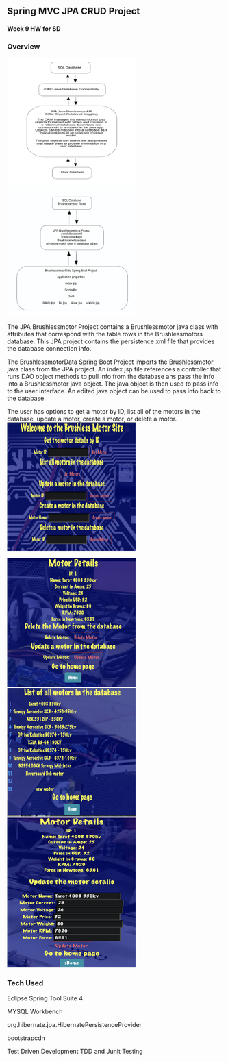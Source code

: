 ## Spring MVC JPA CRUD Project

#### Week 9 HW for SD

### Overview

<img src="https://github.com/sgmerwin/JPACRUDProject/blob/master/JPA_img.jpg" width="300" height="300">

<img src="https://github.com/sgmerwin/JPACRUDProject/blob/master/project2_img.jpg" width="300" height="300">

The JPA Brushlessmotor Project contains a Brushlessmotor java class with attributes that correspond with the table rows in the Brushlessmotors database. This JPA project contains the persistence xml file that provides the database connection info. 

The BrushlessmotorData Spring Boot Project imports the Brushlessmotor java class from the JPA project. An index jsp file references a controller that runs DAO object methods to pull info from the database ans pass the info into a Brushlessmotor java object. The java object is then used to pass info to the user interface. An edited java object can be used to pass info back to the database. 

The user has options to get a motor by ID, list all of the motors in the database, update a motor, create a motor, or delete a motor. 
<br>
<img src="https://github.com/sgmerwin/JPACRUDProject/blob/master/index.jpg" width="300" height="300">

<img src="https://github.com/sgmerwin/JPACRUDProject/blob/master/show.jpg" width="300" height="300">

<img src="https://github.com/sgmerwin/JPACRUDProject/blob/master/list.jpg" width="300" height="300">

<img src="https://github.com/sgmerwin/JPACRUDProject/blob/master/update.jpg" width="300" height="350">



### Tech Used

Eclipse Spring Tool Suite 4

MYSQL Workbench

org.hibernate.jpa.HibernatePersistenceProvider

bootstrapcdn

Test Driven Development TDD and Junit Testing
